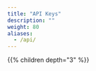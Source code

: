```yaml
---
title: "API Keys"
description: ""
weight: 80
aliases:
  - /api/
---
```


{{% children depth="3" %}}
